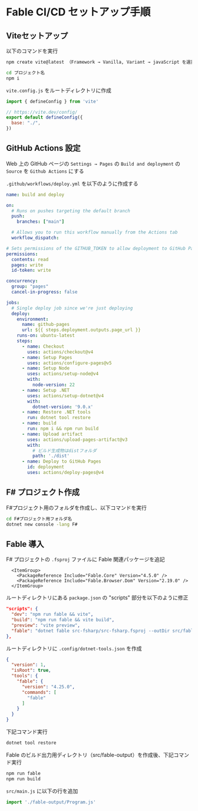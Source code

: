 # Fable CI/CD セットアップ手順

## Viteセットアップ

以下のコマンドを実行 

```bash
npm create vite@latest （Framework → Vanilla, Variant → javaScript を選択）
```

```bash
cd プロジェクト名
npm i
```
`vite.config.js` をルートディレクトリに作成

```js
import { defineConfig } from 'vite'

// https://vite.dev/config/
export default defineConfig({
  base: "./",
})
```

## GitHub Actions 設定

Web 上の GitHub ページの `Settings → Pages` の `Build and deployment` の `Source` を `Github Actions` にする

`.github/workflows/deploy.yml` を以下のように作成する

```yml
name: build and deploy

on:
  # Runs on pushes targeting the default branch
  push:
    branches: ["main"]

  # Allows you to run this workflow manually from the Actions tab
  workflow_dispatch:

# Sets permissions of the GITHUB_TOKEN to allow deployment to GitHub Pages
permissions:
  contents: read
  pages: write
  id-token: write

concurrency:
  group: "pages"
  cancel-in-progress: false

jobs:
  # Single deploy job since we're just deploying
  deploy:
    environment:
      name: github-pages
      url: ${{ steps.deployment.outputs.page_url }}
    runs-on: ubuntu-latest
    steps:
      - name: Checkout
        uses: actions/checkout@v4
      - name: Setup Pages
        uses: actions/configure-pages@v5
      - name: Setup Node
        uses: actions/setup-node@v4
        with:
          node-version: 22
      - name: Setup .NET
        uses: actions/setup-dotnet@v4
        with:
          dotnet-version: '9.0.x'
      - name: Restore .NET tools
        run: dotnet tool restore
      - name: build
        run: npm i && npm run build
      - name: Upload artifact
        uses: actions/upload-pages-artifact@v3
        with:
          # ビルド生成物はdistフォルダ
          path: './dist'
      - name: Deploy to GitHub Pages
        id: deployment
        uses: actions/deploy-pages@v4
```

## F# プロジェクト作成

F#プロジェクト用のフォルダを作成し、以下コマンドを実行

```bash
cd F#プロジェクト用フォルダ名
dotnet new console -lang F#
```

## Fable 導入

F# プロジェクトの `.fsproj` ファイルに Fable 関連パッケージを追記

```fsproj
  <ItemGroup>
    <PackageReference Include="Fable.Core" Version="4.5.0" />
    <PackageReference Include="Fable.Browser.Dom" Version="2.19.0" />
  </ItemGroup>
```

ルートディレクトリにある `package.json` の "scripts" 部分を以下のように修正

```json
"scripts": {
  "dev": "npm run fable && vite",
  "build": "npm run fable && vite build",
  "preview": "vite preview",
  "fable": "dotnet fable src-fsharp/src-fsharp.fsproj --outDir src/fable-output"
},
```

ルートディレクトリに `.config/dotnet-tools.json` を作成

```json
{
  "version": 1,
  "isRoot": true,
  "tools": {
    "fable": {
      "version": "4.25.0",
      "commands": [
        "fable"
      ]
    }
  }
} 
```

下記コマンド実行

```bash
dotnet tool restore
```

Fable のビルド出力用ディレクトリ（src/fable-output）を作成後、下記コマンド実行

```bash
npm run fable
npm run build
```

`src/main.js` に以下の行を追加
```js
import './fable-output/Program.js'
```